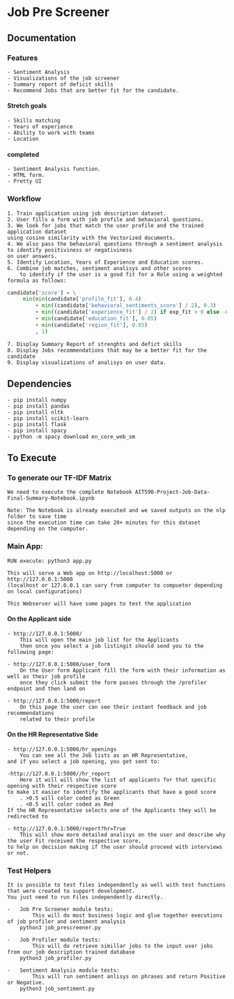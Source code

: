 # Job Pre Screener

## Documentation

### Features

    - Sentiment Analysis
    - Visualizations of the job screener
    - Summary report of deficit skills
    - Recommend Jobs that are better fit for the candidate.

#### Stretch goals

    - Skills matching
    - Years of experience
    - Ability to work with teams
    - Location

#### completed

    - Sentiment Analysis function.
    - HTML form.
    - Pretty UI 

### Workflow

    1. Train application using job description dataset.
    2. User fills a form with job profile and behavioral questions.
    3. We look for jobs that match the user profile and the trained application dataset 
    using cosine similarity with the Vectorized documents.   
    4. We also pass the behavioral questions through a sentiment analysis to identify positiviness or negativiness 
    on user answers.
    5. Identify Location, Years of Experience and Education scores.
    6. Combine job matches, sentiment analisys and other scores 
        to identify if the user is a good fit for a Role using a weighted formula as follows:
   
   ```python 
   candidate['score'] = \
        min(min(candidate['profile_fit'], 0.4)
            + min((candidate['behavioral_sentiments_score'] / 2), 0.3)
            + min((candidate['experience_fit'] / 2) if exp_fit > 0 else -0.2, 0.2)
            + min(candidate['education_fit'], 0.05)
            + min(candidate['region_fit'], 0.05)
            , 1)
   ``` 
    
    7. Display Summary Report of strenghts and defict skills
    8. Display Jobs recommendations that may be a better fit for the candidate
    9. Display visualizations of analisys on user data.

## Dependencies

    - pip install numpy
    - pip install pandas
    - pip install nltk
    - pip install scikit-learn
    - pip install flask
    - pip install spacy
    - python -m spacy download en_core_web_sm

## To Execute

### To generate our TF-IDF Matrix
    We need to execute the complete Notebook AIT590-Project-Job-Data-Final-Summary-Notebook.ipynb
    
    Note: The Notebook is already executed and we saved outputs on the nlp folder to save time
    since the execution time can take 20+ minutes for this dataset depending on the computer.

### Main App:

    RUN execute: python3 app.py
    
    This will serve a Web app on http://localhost:5000 or http://127.0.0.1:5000
    (localhost or 127.0.0.1 can vary from computer to compueter depending on local configurations)
    
    This Webserver will have some pages to test the application

#### On the Applicant side

    - http://127.0.0.1:5000/
        This will open the main job list for the Applicants
        then once you select a job listingit should send you to the following page:
    
    - http://127.0.0.1:5000/user_form
        On the User form Applicant fill the form with their information as well as their job profile
        once they click submit the form passes through the /profiler endpoint and then land on
    
    - http://127.0.0.1:5000/report
        On this page the user can see their instant feedback and job recommendations
        related to their profile

#### On the HR Representative Side

    - http://127.0.0.1:5000/hr_openings
        You can see all the Job lists as an HR Representative,
    and if you select a job opening, you get sent to:
    
    -http://127.0.0.1:5000//hr_report 
        Here it will will show the list of applicants for that specific opening with their respective score
    to make it easier to identify the applicants that have a good score 
        . >0.5 will color coded as Green
        . <0.5 will color coded as Red
    If the HR Representative selects one of the Applicants they will be redirected to
    
    - http://127.0.0.1:5000/report?hr=True
        This will show more detailed analisys on the user and describe why the user Fit received the respective score, 
    to help on decision making if the user should proceed with interviews or not.


### Test Helpers
    It is possible to test files independently as well with test functions that were created to support development.
    You just need to run Files independently directly.

    -   Job Pre Screener module tests:
            This will do most business logic and glue together executions of job profiler and sentiment analysis
        python3 job_prescreener.py
    
    -   Job Profiler module tests:
            This will do retrieve simillar jobs to the input user jobs from our job description trained database 
        python3 job_profiler.py

    -   Sentiment Analysis module tests:
            This will run sentiment anlisys on phrases and return Positive or Negative.
        python3 job_sentiment.py
